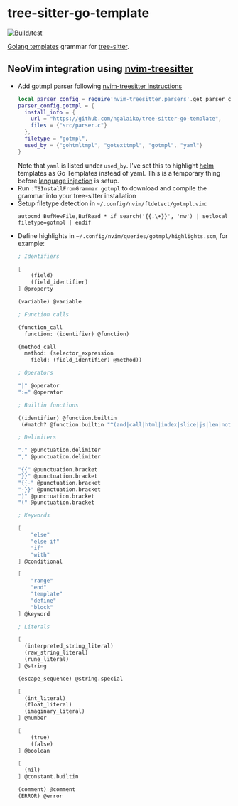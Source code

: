 # tree-sitter-go-template

[![Build/test](https://github.com/ngalaiko/tree-sitter-go-template/actions/workflows/ci.yaml/badge.svg)](https://github.com/ngalaiko/tree-sitter-go-template/actions/workflows/ci.yaml)

[Golang templates][] grammar for [tree-sitter][].

[tree-sitter]: https://github.com/tree-sitter/tree-sitter
[Golang templates]: https://golang.org/pkg/text/template/

## NeoVim integration using [nvim-treesitter][]

* Add gotmpl parser following [nvim-treesitter instructions][]
  ```lua
  local parser_config = require'nvim-treesitter.parsers'.get_parser_configs()
  parser_config.gotmpl = {
    install_info = {
      url = "https://github.com/ngalaiko/tree-sitter-go-template",
      files = {"src/parser.c"}
    },
    filetype = "gotmpl",
    used_by = {"gohtmltmpl", "gotexttmpl", "gotmpl", "yaml"}
  }
  ```
  Note that `yaml` is listed under `used_by`. I've set this to highlight [helm][] templates as Go Templates instead of yaml. This is a temporary thing before [language injection][] is setup.
* Run `:TSInstallFromGrammar gotmpl` to download and compile the grammar into your tree-sitter installation
* Setup filetype detection in `~/.config/nvim/ftdetect/gotmpl.vim`:
  ```vimscript
  autocmd BufNewFile,BufRead * if search('{{.\+}}', 'nw') | setlocal filetype=gotmpl | endif
  ```
* Define highlights in `~/.config/nvim/queries/gotmpl/highlights.scm`, for example:
  ```scheme
  ; Identifiers

  [
      (field)
      (field_identifier)
  ] @property

  (variable) @variable

  ; Function calls

  (function_call
    function: (identifier) @function)

  (method_call
    method: (selector_expression
      field: (field_identifier) @method))

  ; Operators

  "|" @operator
  ":=" @operator

  ; Builtin functions

  ((identifier) @function.builtin
   (#match? @function.builtin "^(and|call|html|index|slice|js|len|not|or|print|printf|println|urlquery|eq|ne|lt|ge|gt|ge)$"))

  ; Delimiters

  "." @punctuation.delimiter
  "," @punctuation.delimiter

  "{{" @punctuation.bracket
  "}}" @punctuation.bracket
  "{{-" @punctuation.bracket
  "-}}" @punctuation.bracket
  ")" @punctuation.bracket
  "(" @punctuation.bracket

  ; Keywords

  [
      "else"
      "else if"
      "if"
      "with"
  ] @conditional

  [
      "range"
      "end"
      "template"
      "define"
      "block"
  ] @keyword

  ; Literals

  [
    (interpreted_string_literal)
    (raw_string_literal)
    (rune_literal)
  ] @string

  (escape_sequence) @string.special

  [
    (int_literal)
    (float_literal)
    (imaginary_literal)
  ] @number

  [
      (true)
      (false)
  ] @boolean

  [
    (nil)
  ] @constant.builtin

  (comment) @comment
  (ERROR) @error
  ```

[nvim-treesitter instructions]: https://github.com/nvim-treesitter/nvim-treesitter#adding-parsers
[nvim-treesitter]: https://github.com/nvim-treesitter/nvim-treesitter
[helm]: https://helm.sh
[language injection]: https://tree-sitter.github.io/tree-sitter/syntax-highlighting#language-injection
